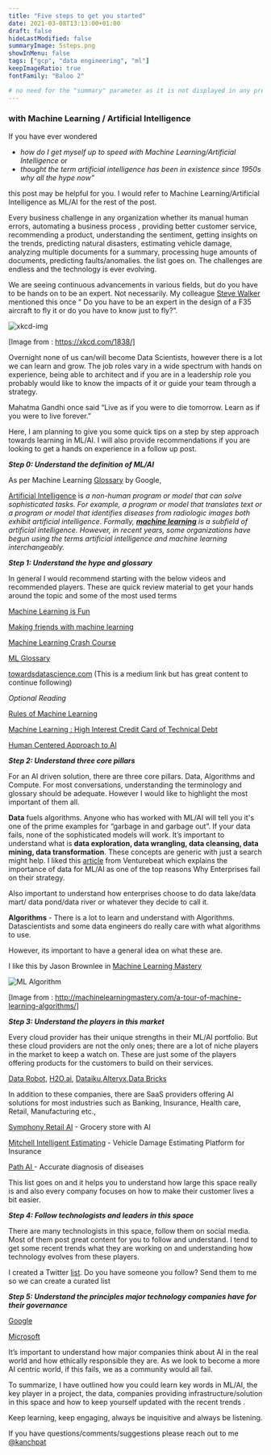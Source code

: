 ```yaml
---
title: "Five steps to get you started"
date: 2021-03-08T13:13:00+01:00
draft: false
hideLastModified: false
summaryImage: 5steps.png
showInMenu: false
tags: ["gcp", "data engineering", "ml"]
keepImageRatio: true
fontFamily: "Baloo 2"

# no need for the "summary" parameter as it is not displayed in any previews
---
```

 

### with Machine Learning / Artificial Intelligence

If you have ever wondered 


*   _how do I get myself up to speed with Machine Learning/Artificial Intelligence_ or 
*   _thought the term artificial intelligence has been in existence since 1950s why all the hype now”_

 this post  may be helpful for you. I would refer to Machine Learning/Artificial Intelligence as ML/AI for the rest of the post.

Every business challenge in any organization  whether its manual human errors, automating a business process , providing better customer service, recommending a product, understanding the sentiment, getting insights on the trends, predicting natural disasters, estimating vehicle damage, analyzing multiple documents for a summary, processing huge amounts of documents, predicting faults/anomalies. the list goes on. The challenges are endless and the technology is ever evolving.  

We are seeing continuous advancements in various fields, but do you have to be hands on to be an expert. Not necessarily. My colleague [Steve Walker](https://www.linkedin.com/in/steve-walker-7473368/) mentioned this once “ Do you have to be an expert in the design of a F35 aircraft to fly it or do you have to know just to fly?”. 

![xkcd-img](https://imgs.xkcd.com/comics/machine_learning.png "image_tooltip")


[Image from : https://xkcd.com/1838/]

Overnight none of us can/will become Data Scientists, however there is a lot we can learn and grow. The job roles vary in a wide spectrum with hands on experience, being able to architect and if you are in a leadership role you probably would like to know the impacts of it or guide your team through a strategy. 

Mahatma Gandhi once said “Live as if you were to die tomorrow. Learn as if you were to live forever.”  

Here, I am planning to give you some quick tips on a step by step approach towards learning in ML/AI. I will also provide recommendations if you are looking to get a hands on experience in a follow up post. 

**_Step 0: Understand the definition of ML/AI_**

As per Machine Learning [Glossary](https://developers.google.com/machine-learning/glossary) by Google,

[Artificial Intelligence](https://developers.google.com/machine-learning/glossary#artificial-intelligence) is _a non-human program or model that can solve sophisticated tasks. For example, a program or model that translates text or a program or model that identifies diseases from radiologic images both exhibit artificial intelligence_. _Formally, **[machine learning](https://developers.google.com/machine-learning/glossary#machine_learning)** is a subfield of artificial intelligence. However, in recent years, some organizations have begun using the terms artificial intelligence and machine learning interchangeably._

**_Step 1: Understand the hype and glossary_**

In general I would recommend starting with the below videos and recommended players. These are quick review material to get your hands around the topic and some of the most used terms

[Machine Learning is Fun](https://medium.com/@ageitgey/machine-learning-is-fun-80ea3ec3c471#.cydc21t6q)

[Making friends with machine learning](https://www.youtube.com/playlist?list=PLRKtJ4IpxJpDxl0NTvNYQWKCYzHNuy2xG) 

[Machine Learning Crash Course](https://developers.google.com/machine-learning/crash-course/ml-intro)

[ML Glossary](https://developers.google.com/machine-learning/glossary)

[towardsdatascience.com](https://towardsdatascience.com/) (This is a medium link but has great content to continue following)

*Optional Reading*

[Rules of Machine Learning](https://developers.google.com/machine-learning/guides/rules-of-ml)

[Machine Learning : High Interest Credit Card of Technical Debt](https://research.google/pubs/pub43146/)

[Human Centered Approach to AI](https://pair.withgoogle.com/guidebook/)

**_Step 2: Understand three core pillars_**

For an AI driven solution, there are three core pillars. Data, Algorithms and Compute. For most conversations, understanding the terminology and glossary should be adequate. However I would like to highlight the most important of them all. 

**Data** fuels algorithms.  Anyone who has worked with ML/AI will tell you it's one of the prime examples for “garbage in and garbage out”. If your data fails, none of the sophisticated  models will work. It’s important to understand what is **data exploration, data wrangling, data cleansing, data mining, data transformation**. These concepts are generic with just a search might help. I liked this [article](https://venturebeat.com/2021/02/25/why-machine-learning-strategies-fail/) from Venturebeat which explains the importance of data for ML/AI as one of the top reasons Why Enterprises fail on their strategy.

Also important to understand how enterprises choose to do data lake/data mart/ data pond/data river or whatever they decide to call it.


**Algorithms** - There is a lot to learn and understand with Algorithms. Datascientists and some data engineers do really care with what algorithms to use. 

However, its important to have a general idea on what these are. 

I like this by Jason Brownlee in [Machine Learning Mastery](https://machinelearningmastery.com/a-tour-of-machine-learning-algorithms/) 

![ML Algorithm](/images/mlcheatsheet.png "image_tooltip")

[Image from : http://machinelearningmastery.com/a-tour-of-machine-learning-algorithms/]

**_Step 3: Understand the players in this market_**

Every cloud provider has their unique strengths in their ML/AI portfolio. But these cloud providers are not the only ones; there are a lot of niche players in the market to keep a watch on. These are just some of the players offering products for the customers to build on their services. 

[Data Robot](https://www.datarobot.com/), [H2O.ai](https://www.h2o.ai/), [Dataiku](https://www.dataiku.com/),[Alteryx](https://www.alteryx.com/),[Data Bricks](https://databricks.com/)

In addition to these companies, there are SaaS providers offering AI solutions for most industries such as Banking, Insurance, Health care, Retail, Manufacturing etc.,

[Symphony Retail AI](https://www.symphonyretailai.com/) - Grocery store with AI

[Mitchell Intelligent Estimating](https://www.mitchell.com/mitchell-intelligent-estimating/) - Vehicle Damage Estimating Platform for Insurance 

[Path AI ](https://www.pathai.com/)- Accurate diagnosis of diseases

This list goes on and it helps you to understand how large this space really is and also every company focuses on how to make their customer lives a bit easier.

**_Step 4: Follow technologists and leaders in this space_**



There are many technologists in this space, follow them on social media. Most of them post great content for you to follow and understand. I tend to get some recent trends what they are working on and understanding how technology evolves from these players. 

I created a Twitter [list](https://twitter.com/i/lists/1403493802678030342).  Do you have someone you follow? Send them to me so we can create a curated list

**_Step 5: Understand the principles major technology companies have for their governance_**

[Google](https://www.blog.google/technology/ai/ai-principles/)

[Microsoft](https://www.microsoft.com/en-us/ai/our-approach?activetab=pivot1%3aprimaryr5)

It’s important to understand how major companies think about AI in the real world and how ethically responsible they are. As we look to become a more AI centric world, if this fails, we as a community would all fail.


To summarize, I have outlined how you could learn key words in ML/AI, the key player in a project, the data, companies providing infrastructure/solution in this space and how to keep yourself updated with the recent trends .

Keep learning, keep engaging, always be inquisitive and always be listening.

If you have questions/comments/suggestions please reach out to me [@kanchpat](twitter.com/kanchpat)